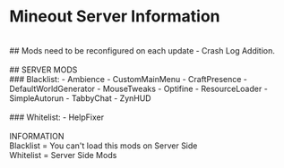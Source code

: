 # Mineout Server Information
<br>
## Mods need to be reconfigured on each update
- Crash Log Addition.
<br><br>
## SERVER MODS
<br>
### Blacklist:
- Ambience
- CustomMainMenu
- CraftPresence
- DefaultWorldGenerator
- MouseTweaks
- Optifine
- ResourceLoader
- SimpleAutorun
- TabbyChat
- ZynHUD
<br><br>
### Whitelist:
- HelpFixer
<br><br>
INFORMATION<br>
Blacklist = You can't load this mods on Server Side<br>
Whitelist = Server Side Mods<br>
